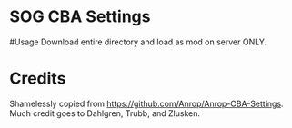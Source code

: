 # SOG CBA Settings
#Usage
Download entire directory and load as mod on server ONLY.


# Credits
Shamelessly copied from https://github.com/Anrop/Anrop-CBA-Settings.
Much credit goes to Dahlgren, Trubb, and Zlusken.
